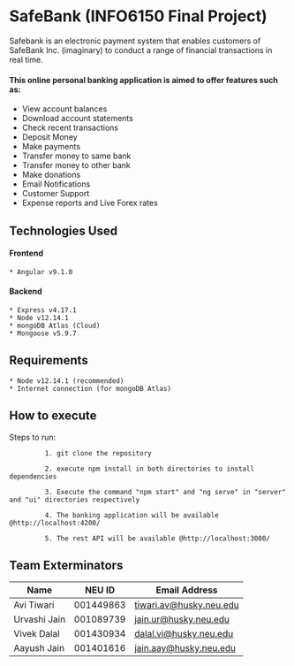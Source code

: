 # SafeBank (INFO6150 Final Project)

Safebank is an electronic payment system that enables customers of SafeBank Inc. (imaginary) to conduct a range of financial transactions in real time. 

#### This online personal banking application is aimed to offer features such as:

* View account balances
* Download account statements
* Check recent transactions
* Deposit Money
* Make payments
* Transfer money to same bank
* Transfer money to other bank
* Make donations
* Email Notifications
* Customer Support
* Expense reports and Live Forex rates

## Technologies Used
#### Frontend
    * Angular v9.1.0

#### Backend
    * Express v4.17.1
    * Node v12.14.1
    * mongoDB Atlas (Cloud)
    * Mongoose v5.9.7

## Requirements
    * Node v12.14.1 (recommended)
    * Internet connection (for mongoDB Atlas)


## How to execute

Steps to run:

             1. git clone the repository
             
             2. execute npm install in both directories to install dependencies

             3. Execute the command "npm start" and "ng serve" in "server" and "ui" directories respectively   

             4. The banking application will be available @http://localhost:4200/

             5. The rest API will be available @http://localhost:3000/





## Team Exterminators


| Name | NEU ID | Email Address |
| --- | --- | --- |
| Avi Tiwari | 001449863 | tiwari.av@husky.neu.edu |
| Urvashi Jain | 001089739 | jain.ur@husky.neu.edu |
| Vivek Dalal | 001430934  | dalal.vi@husky.neu.edu |
| Aayush Jain | 001401616 | jain.aay@husky.neu.edu |
